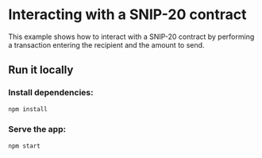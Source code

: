 # Interacting with a SNIP-20 contract

This example shows how to interact with a SNIP-20 contract by performing a transaction entering the recipient and the amount to send.

## Run it locally

### Install dependencies:

```bash
npm install
```

### Serve the app:

```bash
npm start
```
